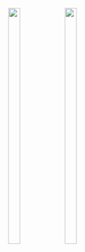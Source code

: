 <p>
 <img src = "https://github.com/RajKhatri1/raj_khatri2/assets/115798958/1eafb8a7-dabd-4277-ba9c-5b1940d611d6"width=22% height=35%>
 <img src = "https://github.com/RajKhatri1/raj_khatri2/assets/115798958/415934ff-a0bc-484e-b445-d618ad615766"width=22% height=35%>

</p>

